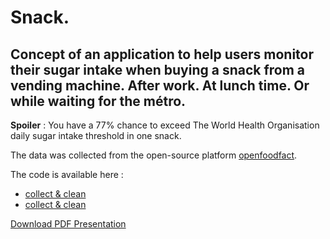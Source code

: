 # Snack.
Concept of an application to help users monitor their sugar intake when buying a snack from a vending machine. 
After work. At lunch time. Or while waiting for the métro. 
--
**Spoiler** : You have a 77% chance to exceed The World Health Organisation daily sugar intake threshold in one snack.

The data was collected from the open-source platform [openfoodfact](https://world.openfoodfacts.org). 
  
The code is available here : 
-  [collect & clean](KuohMoukouri_Joyce_1_notebook__nettoyage_012023.html) 
-  [collect & clean](KuohMoukouri_Joyce_2_notebook_exploration_012023.html) 

[Download PDF Presentation](KuohMoukouri_Joyce_3_presentation_012023.pdf)
